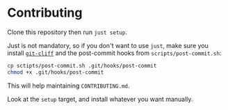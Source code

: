 # Contributing

Clone this repository then run `just setup`.

Just is not mandatory, so if you don't want to use `just`, make sure you
install [`git-cliff`](https://git-cliff.org/) and the post-commit hooks from
`scripts/post-commit.sh`:

```sh
cp sctipts/post-commit.sh .git/hooks/post-commit
chmod +x .git/hooks/post-commit
```

This will help maintaining `CONTRIBUTING.md`.

Look at the `setup` target, and install whatever you want manually.
